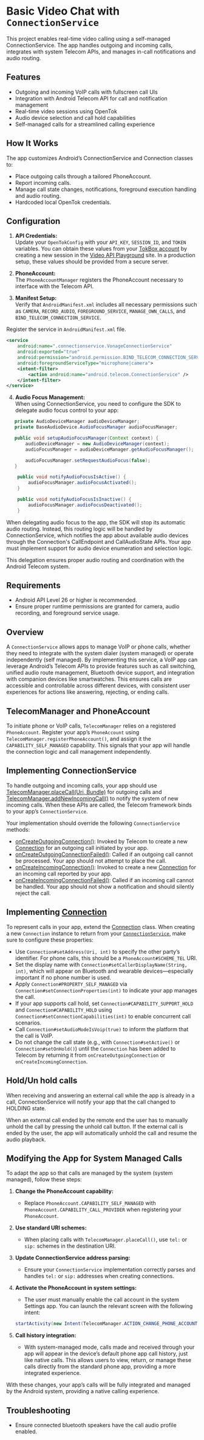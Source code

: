 # Basic Video Chat with `ConnectionService`

This project enables real-time video calling using a self-managed ConnectionService. The app handles outgoing and incoming calls, integrates with system Telecom APIs, and manages in-call notifications and audio routing.

## Features

- Outgoing and incoming VoIP calls with fullscreen call UIs
- Integration with Android Telecom API for call and notification management
- Real-time video sessions using OpenTok
- Audio device selection and call hold capabilities
- Self-managed calls for a streamlined calling experience

## How It Works

The app customizes Android’s ConnectionService and Connection classes to:
- Place outgoing calls through a tailored PhoneAccount.
- Report incoming calls.
- Manage call state changes, notifications, foreground execution handling and audio routing.
- Hardcoded local OpenTok credentials.

## Configuration

1. **API Credentials:**  
   Update your `OpenTokConfig` with your `API_KEY`, `SESSION_ID`, and `TOKEN` variables. You can obtain these values from your [TokBox account](https://tokbox.com/account/#/) by creating a new session in the [Video API Playground](https://tokbox.com/developer/tools/playground/) site. 
    In a production setup, these values should be provided from a secure server. 

2. **PhoneAccount:**  
   The `PhoneAccountManager` registers the PhoneAccount necessary to interface with the Telecom API.

3. **Manifest Setup:**  
   Verify that `AndroidManifest.xml` includes all necessary permissions such as `CAMERA`, `RECORD_AUDIO`, `FOREGROUND_SERVICE`, `MANAGE_OWN_CALLS`, and `BIND_TELECOM_CONNECTION_SERVICE`.

Register the service in `AndroidManifest.xml` file.

```xml
<service
    android:name=".connectionservice.VonageConnectionService"
    android:exported="true"
    android:permission="android.permission.BIND_TELECOM_CONNECTION_SERVICE"
    android:foregroundServiceType="microphone|camera">
    <intent-filter>
        <action android:name="android.telecom.ConnectionService" />
    </intent-filter>
</service>
```

4. **Audio Focus Management:**  
   When using ConnectionService, you need to configure the SDK to delegate audio focus control to your app:
   
```java
   private AudioDeviceManager audioDeviceManager;
   private BaseAudioDevice.AudioFocusManager audioFocusManager;

   public void setupAudioFocusManager(Context context) {
       audioDeviceManager = new AudioDeviceManager(context);
       audioFocusManager = audioDeviceManager.getAudioFocusManager();

       audioFocusManager.setRequestAudioFocus(false);
   }

    public void notifyAudioFocusIsActive() {
        audioFocusManager.audioFocusActivated();
    }

    public void notifyAudioFocusIsInactive() {
        audioFocusManager.audioFocusDeactivated();
    }
```

When delegating audio focus to the app, the SDK will stop its automatic audio routing. Instead, this routing logic will be handled by ConnectionService, which notifies the app about available audio devices through the Connection's CallEndpoint and CallAudioState APIs. Your app must implement support for audio device enumeration and selection logic.

This delegation ensures proper audio routing and coordination with the Android Telecom system.


## Requirements

- Android API Level 26 or higher is recommended.
- Ensure proper runtime permissions are granted for camera, audio recording, and foreground service usage.

## Overview

A `ConnectionService` allows apps to manage VoIP or phone calls, whether they need to integrate with 
the system dialer (system managed) or operate independently (self managed). By implementing this 
service, a VoIP app can leverage Android’s Telecom APIs to provide features such as call switching, 
unified audio route management, Bluetooth device support, and integration with companion devices 
like smartwatches. This ensures calls are accessible and controllable across different devices, with
consistent user experiences for actions like answering, rejecting, or ending calls.

## TelecomManager and PhoneAccount

To initiate phone or VoIP calls, `TelecomManager` relies on a registered `PhoneAccount`. Register 
your app’s `PhoneAccount` using `TelecomManager.registerPhoneAccount()`, and assign it the 
`CAPABILITY_SELF_MANAGED` capability. This signals that your app will handle the connection logic 
and call management independently.

## Implementing ConnectionService

To handle outgoing and incoming calls, your app should use [TelecomManager.placeCall(Uri, Bundle)](https://developer.android.com/reference/android/telecom/TelecomManager#placeCall(android.net.Uri,%20android.os.Bundle)) for outgoing calls and [TelecomManager.addNewIncomingCall()](https://developer.android.com/reference/android/telecom/TelecomManager#addNewIncomingCall(android.telecom.PhoneAccountHandle,%20android.os.Bundle)) to notify the system of new incoming calls. When these APIs are called, the Telecom framework binds to your app’s `ConnectionService`.

Your implementation should override the following `ConnectionService` methods:
- [onCreateOutgoingConnection()](https://developer.android.com/reference/android/telecom/ConnectionService#onCreateOutgoingConnection(android.telecom.PhoneAccountHandle,%20android.telecom.ConnectionRequest)): Invoked by Telecom to create a new [Connection](https://developer.android.com/reference/android/telecom/Connection) for an outgoing call initiated by your app.
- [onCreateOutgoingConnectionFailed()](https://developer.android.com/reference/android/telecom/ConnectionService#onCreateOutgoingConnectionFailed(android.telecom.PhoneAccountHandle,%20android.telecom.ConnectionRequest)): Called if an outgoing call cannot be processed. Your app should not attempt to place the call.
- [onCreateIncomingConnection()](https://developer.android.com/reference/android/telecom/ConnectionService#onCreateIncomingConnection(android.telecom.PhoneAccountHandle,%20android.telecom.ConnectionRequest)): Invoked to create a new [Connection](https://developer.android.com/reference/android/telecom/Connection) for an incoming call reported by your app.
- [onCreateIncomingConnectionFailed()](https://developer.android.com/reference/android/telecom/ConnectionService#onCreateIncomingConnectionFailed(android.telecom.PhoneAccountHandle,%20android.telecom.ConnectionRequest)): Called if an incoming call cannot be handled. Your app should not show a notification and should silently reject the call.

## Implementing [Connection](https://developer.android.com/reference/android/telecom/Connection)

To represent calls in your app, extend the [Connection](https://developer.android.com/reference/android/telecom/Connection) class. When creating a new `Connection` instance to return from your [`ConnectionService`](https://developer.android.com/reference/android/telecom/ConnectionService), make sure to configure these properties:
- Use `Connection#setAddress(Uri, int)` to specify the other party’s identifier. For phone calls, this should be a `PhoneAccount#SCHEME_TEL` URI.
- Set the display name with `Connection#setCallerDisplayName(String, int)`, which will appear on Bluetooth and wearable devices—especially important if no phone number is used.
- Apply `Connection#PROPERTY_SELF_MANAGED` via `Connection#setConnectionProperties(int)` to indicate your app manages the call.
- If your app supports call hold, set `Connection#CAPABILITY_SUPPORT_HOLD` and `Connection#CAPABILITY_HOLD` using `Connection#setConnectionCapabilities(int)` to enable concurrent call scenarios.
- Call `Connection#setAudioModeIsVoip(true)` to inform the platform that the call is VoIP.
- Do not change the call state (e.g., with `Connection#setActive()` or `Connection#setOnHold()`) until the `Connection` has been added to Telecom by returning it from `onCreateOutgoingConnection` or `onCreateIncomingConnection`.

## Hold/Un hold calls

When receiving and answering an external call while the app is already in a call, ConnectionService will notify your app that the call changed to HOLDING state.

When an external call ended by the remote end the user has to manually unhold the call by pressing the unhold call button. If the external call is ended by the user, the app will automatically unhold the call and resume the audio playback.

## Modifying the App for System Managed Calls

To adapt the app so that calls are managed by the system (system managed), follow these steps:

1. **Change the PhoneAccount capability:**
    - Replace `PhoneAccount.CAPABILITY_SELF_MANAGED` with `PhoneAccount.CAPABILITY_CALL_PROVIDER` when registering your `PhoneAccount`.

2. **Use standard URI schemes:**
    - When placing calls with `TelecomManager.placeCall()`, use `tel:` or `sip:` schemes in the destination URI.

3. **Update ConnectionService address parsing:**
    - Ensure your `ConnectionService` implementation correctly parses and handles `tel:` or `sip:` addresses when creating connections.

4. **Activate the PhoneAccount in system settings:**
    - The user must manually enable the call account in the system Settings app. You can launch the relevant screen with the following intent:

    ```java
    startActivity(new Intent(TelecomManager.ACTION_CHANGE_PHONE_ACCOUNTS));
    ```

5. **Call history integration:**
    - With system-managed mode, calls made and received through your app will appear in the device’s default phone app call history, just like native calls. This allows users to view, return, or manage these calls directly from the standard phone app, providing a more integrated experience.

With these changes, your app’s calls will be fully integrated and managed by the Android system, providing a native calling experience.

## Troubleshooting

- Ensure connected bluetooth speakers have the call audio profile enabled.
